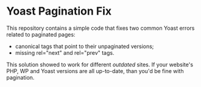# Yoast Pagination Fix
This repository contains a simple code that fixes two common Yoast errors related to paginated pages:
- canonical tags that point to their unpaginated versions;
- missing rel="next" and rel="prev" tags.

This solution showed to work for different *outdated* sites. If your website's PHP, WP and Yoast versions are all up-to-date, than you'd be fine with pagination.
